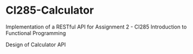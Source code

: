# CI285-Calculator
Implementation of a RESTful API for Assignment 2 - CI285 Introduction to Functional Programming

Design of Calculator API
